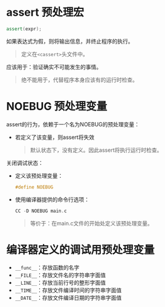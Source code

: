 # assert 预处理宏

```C++
assert(expr);
```

如果表达式为假，则将输出信息，并终止程序的执行。

> 定义在`<cassert>`头文件中。



应该用于：验证确实不可能发生的事情。

> 绝不能用于，代替程序本身应该有的运行时检查。



# NOEBUG 预处理变量

assert的行为，依赖于一个名为NOEBUG的预处理变量：

- 若定义了该变量，则assert将失效

  > 默认状态下，没有定义。因此assert将执行运行时检查。



关闭调试状态：

- 定义该预处理变量：

  ```C++
  #define NOEBUG
  ```

- 使用编译器提供的命令行选项：

  ```C++
  CC -D NOEBUG main.c
  ```

  > 等价于：在main.c文件的开始处定义该预处理变量。



# 编译器定义的调试用预处理变量

- `__func__`：存放函数的名字
- `__FILE__`：存放文件名的字符串字面值
- `__LINE__`：存放当前行号的整形字面值
- `__TIME__`：存放文件编译时间的字符串字面值
- `__DATE__`：存放文件编译日期的字符串字面值